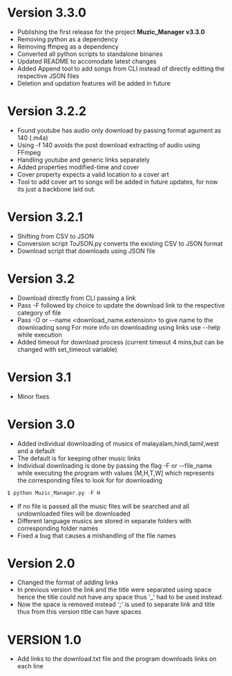 # Version 3.3.0
 - Publishing the first release for the project **Muzic_Manager v3.3.0**
 - Removing python as a dependency
 - Removing ffmpeg as a dependency
 - Converted all python scripts to standalone binaries
 - Updated README to accomodate latest changes
 - Added Append tool to add songs from CLI instead of directly editting the respective JSON files
 - Deletion and updation features will be added in future 
# Version 3.2.2
- Found youtube has audio only download by passing format agument as 140 (.m4a)
- Using -f 140 avoids the post download extracting of audio using FFmpeg
- Handling youtube and generic links separately
- Added properties modified-time and cover
- Cover property expects a valid location to a cover art 
- Tool to add cover art to songs will be added in future updates, for now its just a backbone laid out. 
# Version 3.2.1
- Shifting from CSV to JSON
- Conversion script ToJSON.py converts the existing CSV to JSON format
- Download script that downloads using JSON file
# Version 3.2
- Download directly from CLI passing a link
- Pass -F followed by choice to update the download link to the respective category of file
- Pass -O or --name <download_name.extension> to give name to the downloading song
For more info on downloading using links use --help while execution
- Added timeout for download process (current timeout 4 mins,but can be changed with set_timeout variable)
# Version 3.1
- Minor fixes
# Version 3.0
- Added individual downloading of musics of malayalam,hindi,tamil,west and a default
- The default is for keeping other music links
- Individual downloading is done by passing the flag -F or --file_name while executing the program with values [M,H,T,W] which represents the corresponding files to look for for downloading

````py
$ python Muzic_Manager.py -F H
````
- If no file is passed all the music files will be searched and all undownloaded files will be downloaded
- Different language musics are stored in separate folders with corresponding folder names
- Fixed a bug that causes a mishandling of the file names
# Version 2.0
- Changed the format of adding links
- In previous version the link and the title were separated using space hence the title could not have any space thus '_' had to be used instead
- Now the space is removed instead ';' is used to separate link and title thus from this version title can have spaces
# VERSION 1.0
- Add links to the download.txt file and the program downloads links on each line